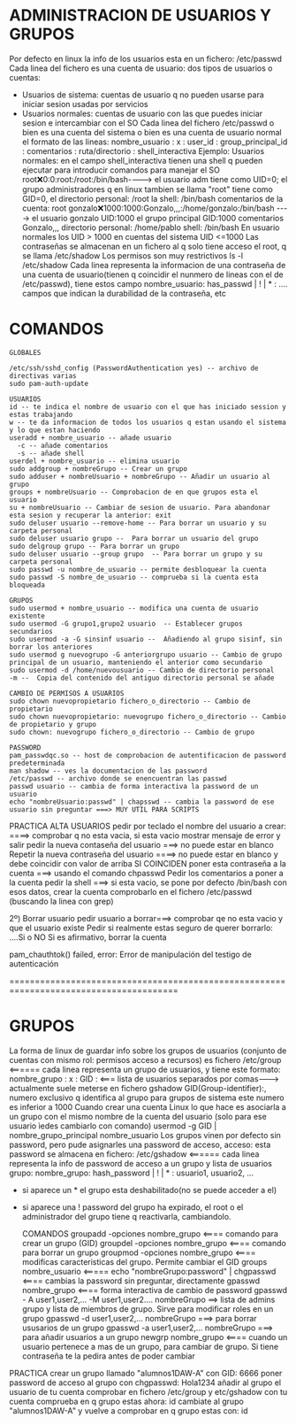 # ADMINISTRACION DE USUARIOS Y GRUPOS
Por defecto en linux la info de los usuarios esta en un fichero: /etc/passwd
Cada linea del fichero es una cuenta de usuario: dos tipos de usuarios o cuentas:
- Usuarios de sistema: cuentas de usuario q no pueden usarse para iniciar sesion usadas por servicios
- Usuarios normales: cuentas de usuario con las que puedes iniciar sesion e intercambiar con el SO
Cada linea del fichero /etc/passwd o bien es una cuenta del sistema o bien es una cuenta de usuario normal
el formato de las lineas:
nombre_usuario : x : user_id : group_principal_id : comentarios : ruta/directorio : shell_interactiva
Ejemplo:
  Usuarios normales: en el campo shell_interactiva tienen una shell q pueden ejecutar para introducir comandos para manejar el SO
  root:x:0:0:root:/root:/bin/bash----> el usuario adm tiene como UID=0;
                                       el grupo administradores q en linux tambien se llama "root" tiene como GID=0,
                                       el directorio personal: /root
                                       la shell: /bin/bash
                                       comentarios de la cuenta: root
  gonzalo:x:1000:1000:Gonzalo,,,:/home/gonzalo:/bin/bash ----> el usuario gonzalo UID:1000
                                                                el grupo principal GID:1000
                                                                comentarios Gonzalo,,,
                                                                directorio personal: /home/pablo
                                                                shell: /bin/bash
  En usuario normales los UID > 1000 en cuentas del sistema UID <=1000
  Las contraseñas se almacenan en un fichero al q solo tiene acceso el root, q se llama /etc/shadow
  Los permisos son muy restrictivos ls -l /etc/shadow
  Cada linea representa la informacion de una contraseña de una cuenta de usuario(tienen q coincidir el nunmero de lineas con el de /etc/passwd), tiene estos campo
  nombre_usuario: has_passwd | ! | * : .... campos que indican la durabilidad de la contraseña, etc

# COMANDOS
    GLOBALES
   
    /etc/ssh/sshd_config (PasswordAuthentication yes) -- archivo de directivas varias
    sudo pam-auth-update
    
    USUARIOS
    id -- te indica el nombre de usuario con el que has iniciado session y estas trabajando
    w -- te da informacion de todos los usuarios q estan usando el sistema y lo que estan haciendo
    useradd + nombre_usuario -- añade usuario
      -c -- añade comentarios
      -s -- añade shell
    userdel + nombre_usuario -- elimina usuario
    sudo addgroup + nombreGrupo -- Crear un grupo
    sudo adduser + nombreUsuario + nombreGrupo -- Añadir un usuario al grupo
    groups + nombreUsuario -- Comprobacion de en que grupos esta el usuario
    su + nombreUsuario -- Cambiar de sesion de usuario. Para abandonar esta sesion y recuperar la anterior: exit
    sudo deluser usuario --remove-home -- Para borrar un usuario y su carpeta personal
    sudo deluser usuario grupo --  Para borrar un usuario del grupo
    sudo delgroup grupo -- Para borrar un grupo
    sudo deluser usuario --group grupo  -- Para borrar un grupo y su carpeta personal
    sudo passwd -u nombre_de_usuario -- permite desbloquear la cuenta
    sudo passwd -S nombre_de_usuario -- comprueba si la cuenta esta bloqueada

    GRUPOS
    sudo usermod + nombre_usuario -- modifica una cuenta de usuario existente
    sudo usermod -G grupo1,grupo2 usuario  -- Establecer grupos secundarios
    sudo usermod -a -G sinsinf usuario --  Añadiendo al grupo sisinf, sin borrar los anteriores
    sudo usermod g nuevogrupo -G anteriorgrupo usuario -- Cambio de grupo principal de un usuario, manteniendo el anterior como secundario
    sudo usermod -d /home/nuevousuario -- Cambio de directorio personal
    -m --  Copia del contenido del antiguo directorio personal se añade

    CAMBIO DE PERMISOS A USUARIOS
    sudo chown nuevopropietario fichero_o_directorio -- Cambio de propietario
    sudo chown nuevopropietario: nuevogrupo fichero_o_directorio -- Cambio de propietario y grupo
    sudo chown: nuevogrupo fichero_o_directorio -- Cambio de grupo   

    PASSWORD
    pam_passwdqc.so -- host de comprobacion de autentificacion de password predeterminada
    man shadow -- ves la documentacion de las password
    /etc/passwd -- archivo donde se enencuentran las passwd
    passwd usuario -- cambia de forma interactiva la password de un usuario
    echo "nombreUsuario:passwd" | chapsswd -- cambia la password de ese usuario sin preguntar ===> MUY UTIL PARA SCRIPTS

PRACTICA
ALTA USUARIOS
pedir por teclado el nombre del usuario a crear: ====> comprobar q no esta vacia, si esta vacio mostrar mensaje de error y salir
pedir la nueva contaseña del usuario ===> no puede estar en blanco
Repetir la nueva contraseña del usuario ====> no puede estar en blanco y debe coincidir con valor de arriba
SI COINCIDEN poner esta contraseña a la cuenta ===> usando el comando chpasswd
Pedir los comentarios a poner a la cuenta
pedir la shell ===> si esta vacio, se pone por defecto /bin/bash
con esos datos, crear la cuenta comprobarlo en el fichero /etc/passwd (buscando la linea con grep)

2º) Borrar usuario
pedir usuario a borrar===> comprobar qe no esta vacio y que el usuario existe
Pedir si realmente estas seguro de querer borrarlo: ....Si o NO
Si es afirmativo, borrar la cuenta

pam_chauthtok() failed, error: Error de manipulación del testigo de autenticación

=======================================================================================
# GRUPOS
La forma de linux de guardar info sobre los grupos de usuarios (conjunto de cuentas con mismo rol: permisos acceso a recursos) es fichero
/etc/group <====== cada linea representa un grupo de usuarios, y tiene este formato:
nombre_grupo : x : GID : <=== lista de usuarios separados por comas---> actualmente suele meterse en fichero gshadow
GID(Group-identifier):, numero exclusivo q identifica al grupo para grupos de sistema este numero es inferior a 1000
Cuando crear una cuenta Linux lo que hace es asociarla a un grupo con el mismo nombre de la cuenta del usuario (solo para ese usuario ìedes cambiarlo con comando)
usermod -g GID | nombre_grupo_principal nombre_usuario
Los grupos vinen por defecto sin password, pero pude asignarles una password de acceso, acceso: esta password se almacena en fichero:
/etc/gshadow <====== cada linea representa la info de password de acceso a un grupo y lista de usuarios grupo: nombre_grupo: hash_password | ! | * : usuario1, usuario2, ...
* si aparece un * el grupo esta deshabilitado(no se puede acceder a el)
* si aparece una ! password del grupo ha expirado, el root o el administrador del grupo tiene q reactivarla, cambiandolo.

  COMANDOS
groupadd -opciones nombre_grupo <==== comando para crear un grupo (GID)
groupdel -opciones nombre_grupo <==== comando para borrar un grupo
groupmod -opciones nombre_grupo <==== modificas caracteristicas del grupo. Permite cambiar el GID
groups nombre_usuario <===== 
echo "nombreGrupo:password" | chgpasswd <==== cambias la password sin preguntar, directamente
gpasswd nombre_grupo <==== forma interactiva de cambio de password
gpasswd - A user1,user2,... -M user1,user2.... nombreGrupo ==> lista de admins grupo y lista de miembros de grupo. Sirve para modificar roles en un grupo
gpasswd -d user1,user2,... nombreGrupo ===> para borrar ususarios de un grupo
gpasswd -a user1,user2,... nombreGrupo ===> para añadir usuarios a un grupo
newgrp nombre_grupo <==== cuando un usuario pertenece a mas de un grupo, para cambiar de grupo. Si tiene contraseña te la pedira antes de poder cambiar

PRACTICA
crear un grupo llamado "alumnos1DAW-A" con GID: 6666
poner password de acceso al grupo con chgpasswd: Hola1234
añadir al grupo el usuario de tu cuenta
comprobar en fichero /etc/group y etc/gshadow
con tu cuenta comprueba en q grupo estas ahora: id
cambiate al grupo "alumnos1DAW-A" y vuelve a comprobar en q grupo estas con: id
